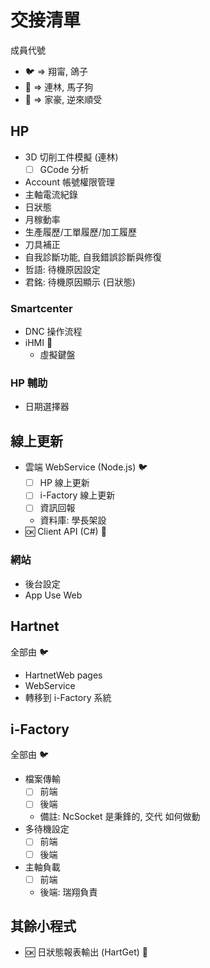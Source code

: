 # 交接清單

成員代號

- :bird: => 翔甯, 鴿子
- :horse: => 連林, 馬子狗
- :sheep: => 家豪, 逆來順受

## HP

- 3D 切削工件模擬 (連林)
  - [ ] GCode 分析
- Account 帳號權限管理
- 主軸電流紀錄
- 日狀態
- 月稼動率
- 生產履歷/工單履歷/加工履歷
- 刀具補正
- 自我診斷功能, 自我錯誤診斷與修復
- 哲語: 待機原因設定
- 君銘: 待機原因顯示 (日狀態)

### Smartcenter

- DNC 操作流程
- iHMI :horse:
  - 虛擬鍵盤

### HP 輔助

- 日期選擇器

## 線上更新

- 雲端 WebService (Node.js) :bird:
  - [ ] HP 線上更新
  - [ ] i-Factory 線上更新
  - [ ] 資訊回報
  - 資料庫: 學長架設
- :ok: Client API (C#) :sheep:

### 網站

- 後台設定
- App Use Web

## Hartnet

全部由 :bird:

- HartnetWeb pages
- WebService
- 轉移到 i-Factory 系統

## i-Factory

全部由 :bird:

- 檔案傳輸
  - [ ] 前端
  - [ ] 後端
  - 備註: NcSocket 是秉鋒的, 交代 如何做動
- 多待機設定
  - [ ] 前端
  - [ ] 後端
- 主軸負載
  - [ ] 前端
  - 後端: 瑞翔負責

## 其餘小程式

- :ok: 日狀態報表輸出 (HartGet) :sheep:

